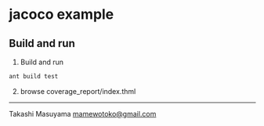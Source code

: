 jacoco example
==============

Build and run
-------------
1. Build and run
```bash
ant build test
```
2. browse coverage_report/index.thml

----
Takashi Masuyama <mamewotoko@gmail.com>
